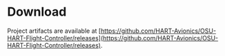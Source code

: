 Download
==========
<!-- Instructions for downloading project deliverables on: Windows, Mac, Linux -->
Project artifacts are available at [https://github.com/HART-Avionics/OSU-HART-Flight-Controller/releases](https://github.com/HART-Avionics/OSU-HART-Flight-Controller/releases).
